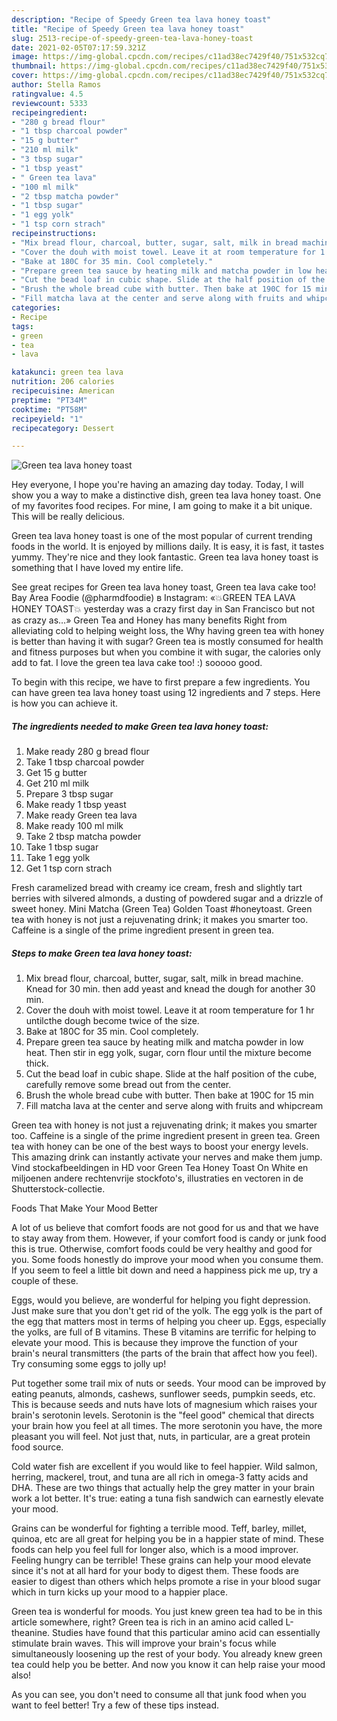```yaml
---
description: "Recipe of Speedy Green tea lava honey toast"
title: "Recipe of Speedy Green tea lava honey toast"
slug: 2513-recipe-of-speedy-green-tea-lava-honey-toast
date: 2021-02-05T07:17:59.321Z
image: https://img-global.cpcdn.com/recipes/c11ad38ec7429f40/751x532cq70/green-tea-lava-honey-toast-recipe-main-photo.jpg
thumbnail: https://img-global.cpcdn.com/recipes/c11ad38ec7429f40/751x532cq70/green-tea-lava-honey-toast-recipe-main-photo.jpg
cover: https://img-global.cpcdn.com/recipes/c11ad38ec7429f40/751x532cq70/green-tea-lava-honey-toast-recipe-main-photo.jpg
author: Stella Ramos
ratingvalue: 4.5
reviewcount: 5333
recipeingredient:
- "280 g bread flour"
- "1 tbsp charcoal powder"
- "15 g butter"
- "210 ml milk"
- "3 tbsp sugar"
- "1 tbsp yeast"
- " Green tea lava"
- "100 ml milk"
- "2 tbsp matcha powder"
- "1 tbsp sugar"
- "1 egg yolk"
- "1 tsp corn strach"
recipeinstructions:
- "Mix bread flour, charcoal, butter, sugar, salt, milk in bread machine. Knead for 30 min. then add yeast and knead the dough for another 30 min."
- "Cover the douh with moist towel. Leave it at room temperature for 1 hr untilcthe dough become twice of the size."
- "Bake at 180C for 35 min. Cool completely."
- "Prepare green tea sauce by heating milk and matcha powder in low heat. Then stir in egg yolk, sugar, corn flour until the mixture become thick."
- "Cut the bead loaf in cubic shape. Slide at the half position of the cube, carefully remove some bread out from the center."
- "Brush the whole bread cube with butter. Then bake at 190C for 15 min"
- "Fill matcha lava at the center and serve along with fruits and whipcream"
categories:
- Recipe
tags:
- green
- tea
- lava

katakunci: green tea lava 
nutrition: 206 calories
recipecuisine: American
preptime: "PT34M"
cooktime: "PT58M"
recipeyield: "1"
recipecategory: Dessert

---
```



![Green tea lava honey toast](https://img-global.cpcdn.com/recipes/c11ad38ec7429f40/751x532cq70/green-tea-lava-honey-toast-recipe-main-photo.jpg)

Hey everyone, I hope you're having an amazing day today. Today, I will show you a way to make a distinctive dish, green tea lava honey toast. One of my favorites food recipes. For mine, I am going to make it a bit unique. This will be really delicious.

Green tea lava honey toast is one of the most popular of current trending foods in the world. It is enjoyed by millions daily. It is easy, it is fast, it tastes yummy. They're nice and they look fantastic. Green tea lava honey toast is something that I have loved my entire life.

See great recipes for Green tea lava honey toast, Green tea lava cake too! Bay Area Foodie (@pharmdfoodie) в Instagram: «💥GREEN TEA LAVA HONEY TOAST💥 yesterday was a crazy first day in San Francisco but not as crazy as…» Green Tea and Honey has many benefits Right from alleviating cold to helping weight loss, the Why having green tea with honey is better than having it with sugar? Green tea is mostly consumed for health and fitness purposes but when you combine it with sugar, the calories only add to fat. I love the green tea lava cake too! :) sooooo good.


To begin with this recipe, we have to first prepare a few ingredients. You can have green tea lava honey toast using 12 ingredients and 7 steps. Here is how you can achieve it.

<!--inarticleads1-->

##### The ingredients needed to make Green tea lava honey toast:

1. Make ready 280 g bread flour
1. Take 1 tbsp charcoal powder
1. Get 15 g butter
1. Get 210 ml milk
1. Prepare 3 tbsp sugar
1. Make ready 1 tbsp yeast
1. Make ready  Green tea lava
1. Make ready 100 ml milk
1. Take 2 tbsp matcha powder
1. Take 1 tbsp sugar
1. Take 1 egg yolk
1. Get 1 tsp corn strach


Fresh caramelized bread with creamy ice cream, fresh and slightly tart berries with silvered almonds, a dusting of powdered sugar and a drizzle of sweet honey. Mini Matcha (Green Tea) Golden Toast #honeytoast. Green tea with honey is not just a rejuvenating drink; it makes you smarter too. Caffeine is a single of the prime ingredient present in green tea. 

<!--inarticleads2-->

##### Steps to make Green tea lava honey toast:

1. Mix bread flour, charcoal, butter, sugar, salt, milk in bread machine. Knead for 30 min. then add yeast and knead the dough for another 30 min.
1. Cover the douh with moist towel. Leave it at room temperature for 1 hr untilcthe dough become twice of the size.
1. Bake at 180C for 35 min. Cool completely.
1. Prepare green tea sauce by heating milk and matcha powder in low heat. Then stir in egg yolk, sugar, corn flour until the mixture become thick.
1. Cut the bead loaf in cubic shape. Slide at the half position of the cube, carefully remove some bread out from the center.
1. Brush the whole bread cube with butter. Then bake at 190C for 15 min
1. Fill matcha lava at the center and serve along with fruits and whipcream


Green tea with honey is not just a rejuvenating drink; it makes you smarter too. Caffeine is a single of the prime ingredient present in green tea. Green tea with honey can be one of the best ways to boost your energy levels. This amazing drink can instantly activate your nerves and make them jump. Vind stockafbeeldingen in HD voor Green Tea Honey Toast On White en miljoenen andere rechtenvrije stockfoto&#39;s, illustraties en vectoren in de Shutterstock-collectie. 

Foods That Make Your Mood Better


A lot of us believe that comfort foods are not good for us and that we have to stay away from them. However, if your comfort food is candy or junk food this is true. Otherwise, comfort foods could be very healthy and good for you. Some foods honestly do improve your mood when you consume them. If you seem to feel a little bit down and need a happiness pick me up, try a couple of these.

Eggs, would you believe, are wonderful for helping you fight depression. Just make sure that you don't get rid of the yolk. The egg yolk is the part of the egg that matters most in terms of helping you cheer up. Eggs, especially the yolks, are full of B vitamins. These B vitamins are terrific for helping to elevate your mood. This is because they improve the function of your brain's neural transmitters (the parts of the brain that affect how you feel). Try consuming some eggs to jolly up!

Put together some trail mix of nuts or seeds. Your mood can be improved by eating peanuts, almonds, cashews, sunflower seeds, pumpkin seeds, etc. This is because seeds and nuts have lots of magnesium which raises your brain's serotonin levels. Serotonin is the "feel good" chemical that directs your brain how you feel at all times. The more serotonin you have, the more pleasant you will feel. Not just that, nuts, in particular, are a great protein food source.

Cold water fish are excellent if you would like to feel happier. Wild salmon, herring, mackerel, trout, and tuna are all rich in omega-3 fatty acids and DHA. These are two things that actually help the grey matter in your brain work a lot better. It's true: eating a tuna fish sandwich can earnestly elevate your mood. 

Grains can be wonderful for fighting a terrible mood. Teff, barley, millet, quinoa, etc are all great for helping you be in a happier state of mind. These foods can help you feel full for longer also, which is a mood improver. Feeling hungry can be terrible! These grains can help your mood elevate since it's not at all hard for your body to digest them. These foods are easier to digest than others which helps promote a rise in your blood sugar which in turn kicks up your mood to a happier place.

Green tea is wonderful for moods. You just knew green tea had to be in this article somewhere, right? Green tea is rich in an amino acid called L-theanine. Studies have found that this particular amino acid can essentially stimulate brain waves. This will improve your brain's focus while simultaneously loosening up the rest of your body. You already knew green tea could help you be better. And now you know it can help raise your mood also!

As you can see, you don't need to consume all that junk food when you want to feel better! Try  a few  of  these  tips  instead.

